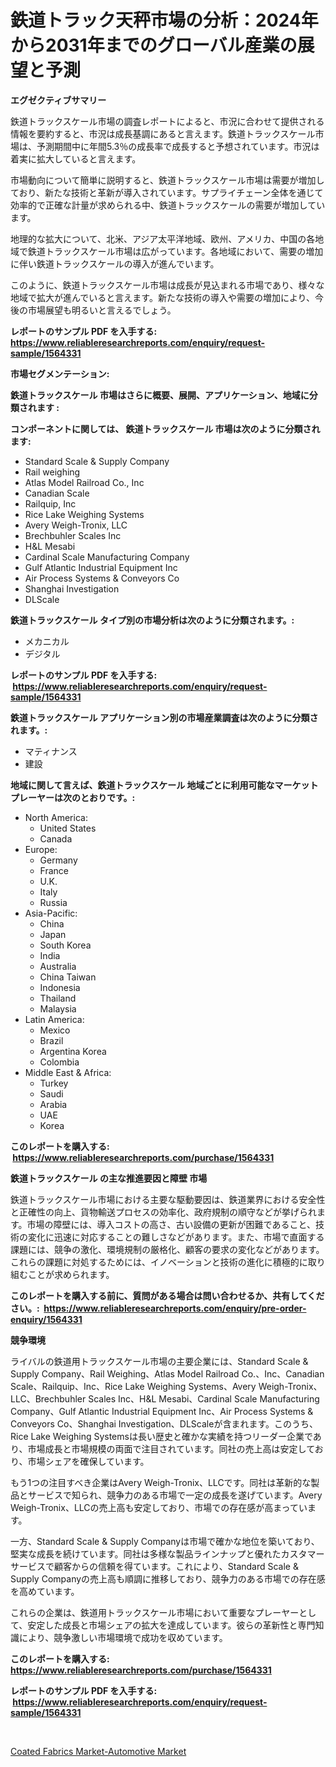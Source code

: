 <p><h1>鉄道トラック天秤市場の分析：2024年から2031年までのグローバル産業の展望と予測</h1></p><p><strong>エグゼクティブサマリー</strong></p>
<p><p>鉄道トラックスケール市場の調査レポートによると、市況に合わせて提供される情報を要約すると、市況は成長基調にあると言えます。鉄道トラックスケール市場は、予測期間中に年間5.3％の成長率で成長すると予想されています。市況は着実に拡大していると言えます。</p><p>市場動向について簡単に説明すると、鉄道トラックスケール市場は需要が増加しており、新たな技術と革新が導入されています。サプライチェーン全体を通じて効率的で正確な計量が求められる中、鉄道トラックスケールの需要が増加しています。</p><p>地理的な拡大について、北米、アジア太平洋地域、欧州、アメリカ、中国の各地域で鉄道トラックスケール市場は広がっています。各地域において、需要の増加に伴い鉄道トラックスケールの導入が進んでいます。</p><p>このように、鉄道トラックスケール市場は成長が見込まれる市場であり、様々な地域で拡大が進んでいると言えます。新たな技術の導入や需要の増加により、今後の市場展望も明るいと言えるでしょう。</p></p>
<p><strong>レポートのサンプル PDF を入手する: <a href="https://www.reliableresearchreports.com/enquiry/request-sample/1564331">https://www.reliableresearchreports.com/enquiry/request-sample/1564331</a></strong></p>
<p><strong>市場セグメンテーション:</strong></p>
<p><strong> 鉄道トラックスケール 市場はさらに概要、展開、アプリケーション、地域に分類されます :</strong></p>
<p><strong>コンポーネントに関しては、 鉄道トラックスケール 市場は次のように分類されます: &nbsp;</strong></p>
<p><ul><li>Standard Scale & Supply Company</li><li>Rail weighing</li><li>Atlas Model Railroad Co., Inc</li><li>Canadian Scale</li><li>Railquip, Inc</li><li>Rice Lake Weighing Systems</li><li>Avery Weigh-Tronix, LLC</li><li>Brechbuhler Scales Inc</li><li>H&L Mesabi</li><li>Cardinal Scale Manufacturing Company</li><li>Gulf Atlantic Industrial Equipment Inc</li><li>Air Process Systems & Conveyors Co</li><li>Shanghai Investigation</li><li>DLScale</li></ul></p>
<p><strong> 鉄道トラックスケール タイプ別の市場分析は次のように分類されます。:</strong></p>
<p><ul><li>メカニカル</li><li>デジタル</li></ul></p>
<p><strong>レポートのサンプル PDF を入手する: &nbsp;<a href="https://www.reliableresearchreports.com/enquiry/request-sample/1564331">https://www.reliableresearchreports.com/enquiry/request-sample/1564331</a></strong></p>
<p><strong> 鉄道トラックスケール アプリケーション別の市場産業調査は次のように分類されます。:</strong></p>
<p><ul><li>マティナンス</li><li>建設</li></ul></p>
<p><strong>地域に関して言えば、鉄道トラックスケール 地域ごとに利用可能なマーケットプレーヤーは次のとおりです。:</strong></p>
<p><ul>
    <li>
        North America:
        <ul>
            <li>United States</li>
            <li>Canada</li>
        </ul>
    </li>
    <li>
        Europe:
        <ul>
            <li>Germany</li>
            <li>France</li>
            <li>U.K.</li>
            <li>Italy</li>
            <li>Russia</li>
        </ul>
    </li>
    <li>
        Asia-Pacific:
        <ul>
            <li>China</li>
            <li>Japan</li>
            <li>South Korea</li>
            <li>India</li>
            <li>Australia</li>
            <li>China Taiwan</li>
            <li>Indonesia</li>
            <li>Thailand</li>
            <li>Malaysia</li>
        </ul>
    </li>
    <li>
        Latin America:
        <ul>
            <li>Mexico</li>
            <li>Brazil</li>
            <li>Argentina Korea</li>
            <li>Colombia</li>
        </ul>
    </li>
    <li>
        Middle East & Africa:
        <ul>
            <li>Turkey</li>
            <li>Saudi</li>
            <li>Arabia</li>
            <li>UAE</li>
            <li>Korea</li>
        </ul>
    </li>
    </ul></p>
<p><strong>このレポートを購入する: &nbsp;<a href="https://www.reliableresearchreports.com/purchase/1564331">https://www.reliableresearchreports.com/purchase/1564331</a></strong></p>
<p><strong>鉄道トラックスケール の主な推進要因と障壁 市場</strong></p>
<p><p>鉄道トラックスケール市場における主要な駆動要因は、鉄道業界における安全性と正確性の向上、貨物輸送プロセスの効率化、政府規制の順守などが挙げられます。市場の障壁には、導入コストの高さ、古い設備の更新が困難であること、技術の変化に迅速に対応することの難しさなどがあります。また、市場で直面する課題には、競争の激化、環境規制の厳格化、顧客の要求の変化などがあります。これらの課題に対処するためには、イノベーションと技術の進化に積極的に取り組むことが求められます。</p></p>
<p><strong>このレポートを購入する前に、質問がある場合は問い合わせるか、共有してください。:&nbsp; <a href="https://www.reliableresearchreports.com/enquiry/pre-order-enquiry/1564331">https://www.reliableresearchreports.com/enquiry/pre-order-enquiry/1564331</a></strong></p>
<p><strong>競争環境</strong></p>
<p><p>ライバルの鉄道用トラックスケール市場の主要企業には、Standard Scale & Supply Company、Rail Weighing、Atlas Model Railroad Co.、Inc、Canadian Scale、Railquip、Inc、Rice Lake Weighing Systems、Avery Weigh-Tronix、LLC、Brechbuhler Scales Inc、H&L Mesabi、Cardinal Scale Manufacturing Company、Gulf Atlantic Industrial Equipment Inc、Air Process Systems & Conveyors Co、Shanghai Investigation、DLScaleが含まれます。このうち、Rice Lake Weighing Systemsは長い歴史と確かな実績を持つリーダー企業であり、市場成長と市場規模の両面で注目されています。同社の売上高は安定しており、市場シェアを確保しています。</p><p>もう1つの注目すべき企業はAvery Weigh-Tronix、LLCです。同社は革新的な製品とサービスで知られ、競争力のある市場で一定の成長を遂げています。Avery Weigh-Tronix、LLCの売上高も安定しており、市場での存在感が高まっています。</p><p>一方、Standard Scale & Supply Companyは市場で確かな地位を築いており、堅実な成長を続けています。同社は多様な製品ラインナップと優れたカスタマーサービスで顧客からの信頼を得ています。これにより、Standard Scale & Supply Companyの売上高も順調に推移しており、競争力のある市場での存在感を高めています。</p><p>これらの企業は、鉄道用トラックスケール市場において重要なプレーヤーとして、安定した成長と市場シェアの拡大を達成しています。彼らの革新性と専門知識により、競争激しい市場環境で成功を収めています。</p></p>
<p><strong>このレポートを購入する: &nbsp; <a href="https://www.reliableresearchreports.com/purchase/1564331">https://www.reliableresearchreports.com/purchase/1564331</a></strong></p>
<p><strong>レポートのサンプル PDF を入手する: &nbsp;<a href="https://www.reliableresearchreports.com/enquiry/request-sample/1564331">https://www.reliableresearchreports.com/enquiry/request-sample/1564331</a></strong><strong></strong></p>
<p>&nbsp;</p>
<p><p><a href="https://rainy-horn-d69.notion.site/Coated-Fabrics-Market-Automotive-Market-Provides-Detailed-Segmentation-of-this-Market-based-on-Type--0297958d28fd46f0906a5ca9a806df60">Coated Fabrics Market-Automotive Market</a></p></p>